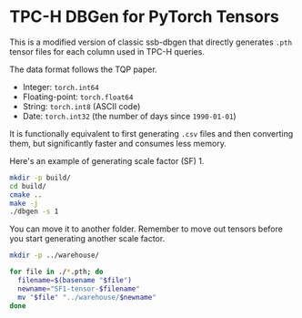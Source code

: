 # TPC-H DBGen for PyTorch Tensors

This is a modified version of classic ssb-dbgen that directly generates `.pth` tensor files for each column used in TPC-H queries.

The data format follows the TQP paper.

- Integer: `torch.int64`
- Floating-point: `torch.float64`
- String: `torch.int8` (ASCII code)
- Date: `torch.int32` (the number of days since `1990-01-01`)


It is functionally equivalent to first generating `.csv` files and then converting them, but significantly faster and consumes less memory.

Here's an example of generating scale factor (SF) 1.

```bash
mkdir -p build/
cd build/
cmake ..
make -j
./dbgen -s 1
```

You can move it to another folder. Remember to move out tensors before you start generating another scale factor.

```bash
mkdir -p ../warehouse/

for file in ./*.pth; do
  filename=$(basename "$file")
  newname="SF1-tensor-$filename"
  mv "$file" "../warehouse/$newname"
done
```